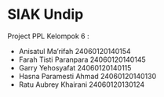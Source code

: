 # SIAK Undip
Project PPL Kelompok 6 :

* Anisatul Ma’rifah			24060120140154
* Farah Tisti Paranpara			24060120140145
* Garry Yehosyafat			24060120140115
* Hasna Paramesti Ahmad		24060120140130
* Ratu Aubrey Khairani			24060120130124
